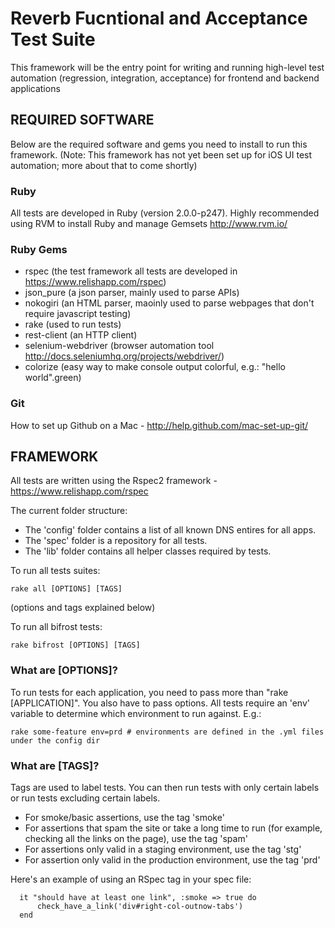 Reverb Fucntional and Acceptance Test Suite
=================

This framework will be the entry point for writing and running high-level test automation (regression, integration, acceptance) for frontend and backend applications

## REQUIRED SOFTWARE
Below are the required software and gems you need to install to run this framework. (Note: This framework has not yet been set up for iOS UI test automation; more about that to come shortly)

### Ruby
All tests are developed in Ruby (version 2.0.0-p247). Highly recommended using RVM to install Ruby and manage Gemsets http://www.rvm.io/

### Ruby Gems
- rspec (the test framework all tests are developed in https://www.relishapp.com/rspec)
- json_pure (a json parser, mainly used to parse APIs)
- nokogiri (an HTML parser, maoinly used to parse webpages that don't require javascript testing)
- rake (used to run tests)
- rest-client (an HTTP client)
- selenium-webdriver (browser automation tool http://docs.seleniumhq.org/projects/webdriver/)
- colorize (easy way to make console output colorful, e.g.: "hello world".green)

### Git
How to set up Github on a Mac - http://help.github.com/mac-set-up-git/

## FRAMEWORK 

All tests are written using the Rspec2 framework - https://www.relishapp.com/rspec

The current folder structure:

- The 'config' folder contains a list of all known DNS entires for all apps.
- The 'spec' folder is a repository for all tests.
- The 'lib' folder contains all helper classes required by tests.

To run all tests suites:

    rake all [OPTIONS] [TAGS] 
(options and tags explained below)

To run all bifrost tests:

    rake bifrost [OPTIONS] [TAGS]

### What are [OPTIONS]?

To run tests for each application, you need to pass more than "rake [APPLICATION]". You also have to pass options. All tests require an 'env' variable to determine which environment to run against. E.g.:

    rake some-feature env=prd # environments are defined in the .yml files under the config dir

### What are [TAGS]?

Tags are used to label tests. You can then run tests with only certain labels or run tests excluding certain labels.

- For smoke/basic assertions, use the tag 'smoke'
- For assertions that spam the site or take a long time to run (for example, checking all the links on the page), use the tag 'spam'
- For assertions only valid in a staging environment, use the tag 'stg'
- For assertion only valid in the production environment, use the tag 'prd'

Here's an example of using an RSpec tag in your spec file:

      it "should have at least one link", :smoke => true do
          check_have_a_link('div#right-col-outnow-tabs')
      end
